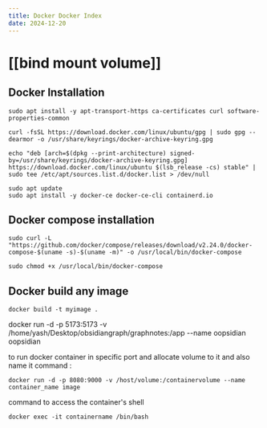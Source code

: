 ```yaml
---
title: Docker Docker Index
date: 2024-12-20
---
```



# [[bind mount volume]]

## Docker Installation


```
sudo apt install -y apt-transport-https ca-certificates curl software-properties-common
```

```
curl -fsSL https://download.docker.com/linux/ubuntu/gpg | sudo gpg --dearmor -o /usr/share/keyrings/docker-archive-keyring.gpg
```

```
echo "deb [arch=$(dpkg --print-architecture) signed-by=/usr/share/keyrings/docker-archive-keyring.gpg] https://download.docker.com/linux/ubuntu $(lsb_release -cs) stable" | sudo tee /etc/apt/sources.list.d/docker.list > /dev/null
```

```
sudo apt update
sudo apt install -y docker-ce docker-ce-cli containerd.io
```

## Docker compose installation

```
sudo curl -L "https://github.com/docker/compose/releases/download/v2.24.0/docker-compose-$(uname -s)-$(uname -m)" -o /usr/local/bin/docker-compose
```

```
sudo chmod +x /usr/local/bin/docker-compose
```



## Docker build any image
 
 ```
docker build -t myimage . 
```


docker run -d -p 5173:5173 -v /home/yash/Desktop/obsidiangraph/graphnotes:/app --name oopsidian oopsidian


to run docker container in specific port and allocate volume to it and also name it 
command :

```
docker run -d -p 8080:9000 -v /host/volume:/containervolume --name container_name image
```


command to access the container's shell 

```
docker exec -it containername /bin/bash
```


